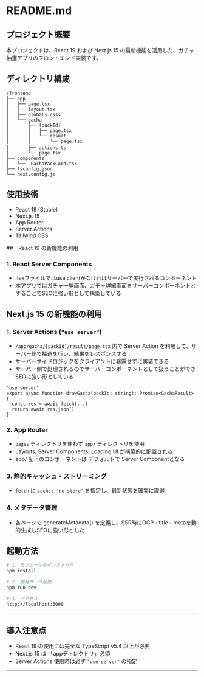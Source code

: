 # README.md

## プロジェクト概要
本プロジェクトは、React 19 および Next.js 15 の最新機能を活用した、ガチャ抽選アプリのフロントエンド実装です。

## ディレクトリ構成
```
/frontend
├── app
│   ├── page.tsx
│   ├── layout.tsx
│   ├── globals.csss
│   └── gacha
│       ├── [packId]
│       │   ├── page.tsx
│       │   └── result
│       │       └── page.tsx
│ 　　　 ├── actions.ts
│       └── page.tsx
├── components
│   └──  GachaPackCard.tsx
├── tsconfig.json
└── next.config.js
```

## 使用技術
- React 19 (Stable)
- Next.js 15
- App Router
- Server Actions
- Tailwind CSS

##　React 19 の新機能の利用
### 1. React Server Components
- .tsxファイルではuse clientがなけれはサーバーで実行されるコンポーネント
- 本アプリではガチャ一覧画面、ガチャ詳細画面をサーバーコンポーネントとすることでSEOに強い形として構築している 

## Next.js 15 の新機能の利用

### 1. Server Actions (`"use server"`)
- `/app/gacha/[packId]/result/page.tsx` 内で Server Action を利用して、サーバー側で抽選を行い、結果をレスポンスする
- サーバーサイドロジックをクライアントに暴露せずに実装できる
- サーバー側で処理されるのでサーバーコンポーネントとして扱うことができSEOに強い形としている

```tsx
"use server"
export async function drawGacha(packId: string): Promise<GachaResult> {
  const res = await fetch(...)
  return await res.json()
}
```

### 2. App Router
- `pages` ディレクトリを使わず `app/` ディレクトリを使用
- Layouts, Server Components, Loading UI が構築的に配置される
- app/ 配下のコンポーネントは デフォルトで Server Componentとなる

### 3. 静的キャッシュ・ストリーミング
- `fetch` に `cache: 'no-store'` を指定し、最新状態を確実に取得

### 4. メタデータ管理
- 各ページで generateMetadata() を定義し、SSR時にOGP・title・metaを動的生成しSEOに強い形とした

## 起動方法

```bash
# 1. モジュールのインストール
npm install

# 2. 開発サーバ起動
npm run dev

# 3. アクセス
http://localhost:3000
```

---

## 導入注意点
- React 19 の使用には完全な TypeScript v5.4 以上が必要
- Next.js 15 は 「appディレクトリ」必須
- Server Actions 使用時は必ず `"use server"` の指定

---